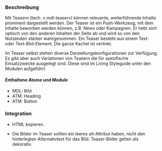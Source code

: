 ### Beschreibung
Mit Teasern (tech. «.mdl-teaser») können relevante, weiterführende Inhalte prominent dargestellt werden. Der Teaser ist ein Push-Werkzeug, mit dem Inhalte beworben werden können, z.B. News oder Kampagnen. Er hebt sich optisch von den anderen Inhalten der Seite ab und wird so von den Nutzenden stärker wahrgenommen. Ein Teaser besteht aus einem Text- oder Text-Bild-Element. Die ganze Kachel ist verlinkt.
 
Im Teaser selbst stehen diverse Darstellungskonfigurationen zur Verfügung. Es gibt aber auch Variationen von Teasern die für spezifische Einsatzzwecke ausgelegt sind. Diese sind im Living Styleguide unter den Modulen aufgeführt.

#### Enthaltene Atome und Module
* MDL: Bild
* ATM: Heading
* ATM: Button
 
### Integration
* HTML kopieren.
 
* Die Bilder im Teaser sollten ein leeres alt-Attribut haben, nicht den hinterlegten Alternativtext für das Bild. Teaser-Bilder gelten als dekorativ.
